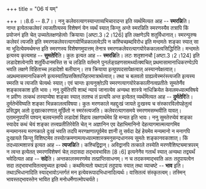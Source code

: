 +++
title = "06 यं यम्"

+++
।।8.6 -- 8.7।। ननु कलेवरत्यागस्यान्ताव्यभिचारादन्त इति व्यर्थमित्यत आह --
**स्मरन्नि**ति। नान्त इत्येतत्कलेवरं त्यजतीत्यस्य विशेषणं येन व्यर्थं
स्यात् किन्तु अन्ते स्मरन्निति स्मरणस्यैव तत्रापि किं प्रयोजनं इति चेत्
उच्यतेलक्षणहेत्वोः क्रियायाः \[अष्टा.3।2।126\] इति लक्षणेऽपि
शतुर्विधानात्। स्मरन्पुरुषः कलेवरं त्यजति इति
स्मरणकलेवरत्यागयोर्भिन्नकालत्वेऽपि न कश्चिच्छब्दविरोध इति मन्दमतेः शङ्का
स्यात् सा मा भूदित्येवमर्थमन्त इति स्मरणस्य विशेषणमुपात्तम् तेनात्र
स्मरणकलेवरत्यागयोरेककालत्वसिद्धिरिति। मन्दमतेः इत्यस्य कृत्यमाह --
**सुमतेरि**ति। कुतः इत्यत आह -- **स्मरन्नि**ति। लटः शतृशानचौ
\[अष्टा.3।2।124\] इति लडादेशत्वेनापि शतुर्विधानमस्ति स च लडिति वर्तमाने
पुनर्लङ्ग्रहणसामर्थ्यात्क्वचित् प्रथमासामानाधिकरण्येऽपि भवति लक्षणे
विहिताच्च ल़डादेशो बलीयान्। तत्र क्रियाया इत्युपपदसापेक्षत्वात्
अस्यानपेक्षत्वात्। अप्रथमासमानाधिकरणे
इत्यस्यातिप्रसक्तिपरिहारमात्रार्थत्वात्। तथा च बलवतो
ग्राह्यत्वेस्मरंस्त्यजति इत्यस्य स्मरति च त्यजति चेत्यर्थः स्यात्। एवं
चान्तः इत्यनुक्ते़ऽपि स्मरणत्यागयोरेककालीनत्वप्रतीतेः सुमतेर्नैव
शङ्कावकाश इति भावः। ननु दुर्मतिरपि शाब्दं न्यायं जानात्येव अन्यथा
शास्त्रे नाधिक्रियेत केवलमध्यात्मविषये न प्रवीणः तत्कथं तस्याप्येषा
शङ्का स्यात् ततश्च तं प्रत्यपि अन्त इत्येतत् व्यर्थमित्यत आह --
**दुर्मतेरि**ति। दुर्मतेर्भविष्यति शङ्का भिन्नकालत्वविषया। कुतः मरणकाले
महद्दुःखं जायते दुःखस्य च संस्कारविलोपहेतुत्वं प्रसिद्धम् अतो
दुःखात्कारणात् मूर्छितो न स्मरंस्त्यजति। कलेवरत्यागसमये स्मरणमसम्भवीति
यावत्। एतामनुपपत्तिं पश्यन् बलवन्तमपि लडादेशं विहाय लक्षणार्थमेव हि
मन्यत इति भावः। ननु सुमतेरप्येवं शङ्का स्यादेव कथं चेयं शङ्का
तत्त्वप्रतीतिरेवेति चेत् न अज्ञानिन एव देहाभिमानिनो
देहत्यागमात्मत्यागमिव मन्यमानस्य मरणकाले दुःखं भवति तदपि
मरणक्षणात्पूर्वमेव ज्ञानी तु सर्वदा देहं हेयमेव मन्यमानो न मनागपि
दुःखायते किन्तु विशिष्टमेव तस्योत्क्रमणामत्यध्यात्मशास्त्रमनुसन्दधानस्य
सुमतेः शङ्कानवकाशात्। किं तदध्यात्मशास्त्रं इत्यत आह -- **त्यजन्नि**ति।
कश्चिद्विद्वान्। अविद्वानपि तत्काले तस्येति मरणवैशिष्ट्यमात्रपरम् न
त्वन्त इत्येतत् स्मरणविशेषणं चेत् तदासदा तद्भावभावितः \[8।6\] इत्यनेनैव
गतार्थं स्यात् अन्यथा तद्व्यर्थं भवेदित्यत आह -- **सदे**ति।
अन्तकालस्मरणमेव तत्प्राप्तिसाधनम्। न च तदकस्माद्भवति अतः तदुपायत्वेन सदा
तद्भावभावितत्वमुच्यत इत्यर्थः। कथमित्यतो यथाऽयं तदुपायः स्यात् तथा
व्याचष्टे -- **भाव** इति। तथाऽभिधानादिति स्याद्भावोऽन्तर्गतं मन
इत्येवरूपादभिधानादित्यर्थः। वासितत्वं संस्कृतत्वम्। तस्मिन्
भावस्तद्भावस्तेन भावित इति मनोधर्मेणात्मोपचर्यते।
